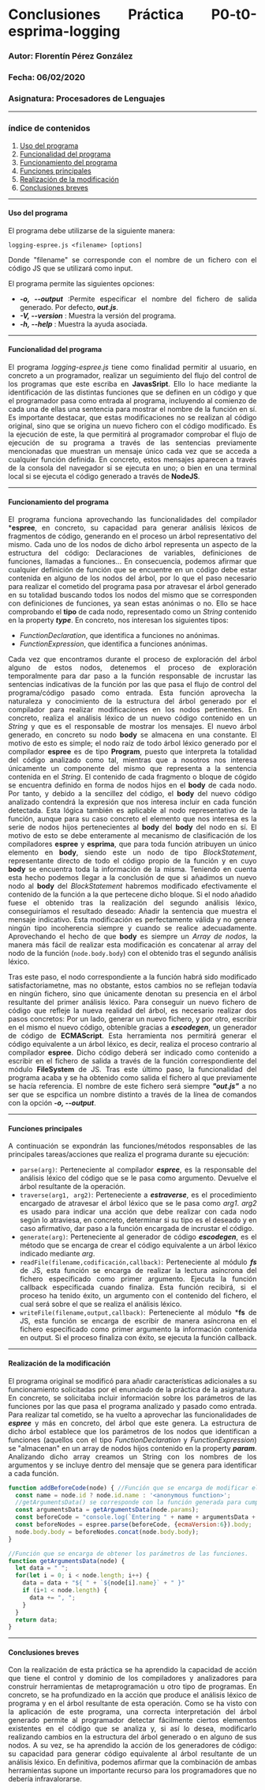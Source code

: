 <div style="text-align: justify">

  # Conclusiones Práctica P0-t0-esprima-logging
### Autor: Florentín Pérez González
### Fecha: 06/02/2020
### Asignatura: Procesadores de Lenguajes
---
### índice de contenidos
1. [Uso del programa](#id1)
2. [Funcionalidad del programa](#id2)
3. [Funcionamiento del programa](#id3)
4. [Funciones principales](#id4)
5. [Realización de la modificación](#id5)
6. [Conclusiones breves](#id6)

---
<div id='id1' />

#### Uso del programa

El programa debe utilizarse de la siguiente manera:

```shell
logging-espree.js <filename> [options]
```

Donde "filename" se corresponde con el nombre de un fichero con el código JS que se utilizará como input.

El programa permite las siguientes opciones:
- ***-o, --output*** :Permite especificar el nombre del fichero de salida generado. Por defecto, ***out.js***.
- ***-V, --version*** : Muestra la versión del programa.
- ***-h, --help*** : Muestra la ayuda asociada.

---
<div id='id2' />

#### Funcionalidad del programa
El programa *logging-espree.js* tiene como finalidad permitir al usuario, en concreto a un programador, realizar un seguimiento
del flujo del control de los programas que este escriba en __JavasSript__. Ello lo hace mediante la identificación de las distintas
funciones que se definen en un código y que el programador pasa como entrada al programa, incluyendo al comienzo de cada una de ellas una sentencia para mostrar el nombre de la función en sí. Es importante destacar, que estas modificaciones no se realizan al código original, sino que se origina un nuevo fichero con el código modificado. Es la ejecución de este, la que permitirá al programador comprobar el flujo de ejecución de su programa a través de las sentencias previamente mencionadas que muestran un mensaje único cada vez que se acceda a cualquier función definida. En concreto, estos mensajes aparecen a través de la consola del navegador si se ejecuta en uno; o bien en una terminal local si se ejecuta el código generado a través de __NodeJS__.

---
<div id='id3' />

#### Funcionamiento del programa
El programa funciona aprovechando las funcionalidades del compilador ***espree**, en concreto, su capacidad para generar análisis
léxicos de fragmentos de código, generando en el proceso un árbol representativo del mismo. Cada uno de los nodos de dicho árbol
representa un aspecto de la estructura del código: Declaraciones de variables, definiciones de funciones, llamadas a funciones...
En consecuencia, podemos afirmar que cualquier definición de función que se encuentre en un código debe estar contenida en alguno
de los nodos del árbol, por lo que el paso necesario para realizar el cometido del programa pasa por atravesar el árbol generado
en su totalidad buscando todos los nodos del mismo que se corresponden con definiciones de funciones, ya sean estas anónimas o no.
Ello se hace comprobando el **tipo** de cada nodo, representado como un *String* contenido en la property ***type***. En concreto,
nos interesan los siguientes tipos:

- *FunctionDeclaration*, que identifica a funciones no anónimas.
- *FunctionExpression*, que identifica a funciones anónimas.

Cada vez que encontramos durante el proceso de exploración del árbol alguno de estos nodos, detenemos el proceso de exploración
temporalmente para dar paso a la función responsable de incrustar las sentencias indicativas de la función por las que pasa el flujo
de control del programa/código pasado como entrada. Esta función aprovecha la naturaleza y conocimiento de la estructura del árbol
generado por el compilador para realizar modificaciones en los nodos pertinentes. En concreto, realiza el análisis léxico de un nuevo
código contenido en un *String* y que es el responsable de mostrar los mensajes. El nuevo árbol generado, en concreto su nodo **body**
se almacena en una constante. El motivo de esto es simple; el nodo raíz de todo árbol léxico generado por el compilador **espree**
es de tipo **Program**, puesto que interpreta la totalidad del código analizado como tal, mientras que a nosotros nos interesa
únicamente un componente del mismo que representa a la sentencia contenida en el *String*. El contenido de cada fragmento o bloque
de cógido se encuentra definido en forma de nodos hijos en el **body** de cada nodo. Por tanto, y debido a la sencillez del código, el
**body** del nuevo código analizado contendrá la expresión que nos interesa incluir en cada función detectada. Esta lógica también es
aplicable al nodo representativo de la función, aunque para su caso concreto el elemento que nos interesa es la serie de nodos hijos
pertenecientes al **body** del **body** del nodo en sí. El motivo de esto se debe enteramente al mecanismo de clasificación de los
compiladores **espree** y **esprima**, que para toda función atribuyen un único elemento en **body**, siendo este un nodo de tipo
*BlockStatement*, representante directo de todo el código propio de la función y en cuyo **body** se encuentra toda la información de
la misma. Teniendo en cuenta esta hecho podemos llegar a la conclusión de que si añadimos un nuevo nodo al **body** del
*BlockStatement* habremos modificado efectivamente el contenido de la función a la que pertecene dicho bloque. Si el nodo añadido
fuese el obtenido tras la realización del segundo análisis léxico, conseguiríamos el resultado deseado: Añadir la sentencia que
muestra el mensaje indicativo. Esta modificación es perfectamente válida y no genera ningún tipo incoherencia siempre y cuando se
realice adecuadamente. Aprovechando el hecho de que **body** es siempre un *Array de nodos*, la manera más fácil de realizar esta
modificación es concatenar al array del nodo de la función (`node.body.body`) con el obtenido tras el segundo análisis
léxico.

Tras este paso, el nodo correspondiente a la función habrá sido modificado satisfactoriametne, mas no obstante, estos cambios no se
reflejan todavía en ningún fichero, sino que únicamente denotan su presencia en el árbol resultante del primer análisis léxico. Para
conseguir un nuevo fichero de código que refleje la nueva realidad del árbol, es necesario realizar dos pasos concretos: Por un lado, generar un nuevo fichero, y por otro, escribir en el mismo el nuevo código, obtenible gracias a ***escodegen***, un generador
de código de **ECMAScript**. Esta herramienta nos permitirá generar el código equivalente a un árbol léxico, es decir, realiza
el proceso contrario al compilador **espree**. Dicho código deberá ser indicado como contenido a escribir en el fichero de salida a través de la función correspondiente del módulo **FileSystem** de JS. Tras este último paso, la funcionalidad del programa acaba y se ha obtenido como salida el fichero al que previamente se hacía referencia. El nombre de este fichero será siempre ***"out.js"*** a no ser que se espcifica un nombre distinto a través de la línea de comandos con la opción ***-o, --output***.

---
<div id='id4' />

#### Funciones principales
A continuación se expondrán las funciones/métodos responsables de las principales tareas/acciones que realiza el programa durante su
ejecución:

- `parse(arg)`: Perteneciente al compilador ***espree***, es la responsable del análisis léxico del código que se le pasa como argumento. Devuelve el árbol resultante de la operación.
- `traverse(arg1, arg2)`: Perteneciente a ***estraverse***, es el procedimiento encargado de atravesar el árbol léxico que se le pasa como *arg1*. *arg2* es usado para indicar una acción que debe realizar con cada nodo según lo atraviesa, en concreto, determinar si su tipo es el deseado y en caso afirmativo, dar paso a la función encargada de incrustar el código.
- `generate(arg)`: Perteneciente al generador de código ***escodegen***, es el método que se encarga de crear el código equivalente a un árbol léxico indicado mediante *arg*.
- `readFile(filename,codificación,callback)`: Perteneciente al módulo ***fs*** de JS, esta función se encarga de realizar la lectura asíncrona del fichero especificado como primer argumento. Ejecuta la función callback especificada cuando finaliza. Esta función recibirá, si el proceso ha tenido éxito, un argumento con el contenido del fichero, el cual será sobre el que se realiza el análisis léxico.
- `writeFile(filename,output,callback)`: Perteneciente al módulo ***fs** de JS, esta función se encarga de escribir de manera asíncrona en el fichero especificado como primer argumento la información contenida en output. Si el proceso finaliza con éxito, se ejecuta la función callback.
  
---
<div id='id5' />

#### Realización de la modificación  
El programa original se modificó para añadir características adicionales a su funcionamiento solicitadas por el enunciado de la práctica de la asignatura. En concreto, se solicitaba incluir información sobre los parámetros de las funciones por las que pasa el programa analizado y pasado como entrada. Para realizar tal cometido, se ha vuelto a aprovechar las funcionalidades de ***espree*** y más en concreto, del árbol que este genera. La estructura de dicho árbol establece que los parámetros de los nodos que identifican a funciones (aquellos con el tipo *FunctionDeclaration* y *FunctionExpression*) se "almacenan" en un array de nodos hijos contenido en la property ***param***. Analizando dicho array creamos un String con los nombres de los argumentos y se incluye dentro del mensaje que se genera para identificar a cada función.
```JavasCript
function addBeforeCode(node) { //Función que se encarga de modificar el código de las funciones para el archivo de salida.
  const name = node.id ? node.id.name : '<anonymous function>';
  //getArgumentsData() se corresponde con la función generada para cumplir con la funcionalidad descrita.
  const argumentsData = getArgumentsData(node.params);
  const beforeCode = "console.log(`Entering " + name + argumentsData + "`);";
  const beforeNodes = espree.parse(beforeCode, {ecmaVersion:6}).body;
  node.body.body = beforeNodes.concat(node.body.body);
}
```
```JavasCript
//Función que se encarga de obtener los parámetros de las funciones.
function getArgumentsData(node) {
  let data = " ";
  for(let i = 0; i < node.length; i++) {
    data = data + "${ " + `${node[i].name}` + " }"
    if (i+1 < node.length) {
      data += ", ";
    }
  }
  return data;
}
```

---
<div id='id6' />

#### Conclusiones breves
Con la realización de esta práctica se ha aprendido la capacidad de acción que tiene el control y dominio de los compiladores y analizadores para construir herramientas de metaprogramación u otro tipo de programas. En concreto, se ha profundizado en la acción que produce el análisis léxico de programa y en el árbol resultante de esta operación. Como se ha visto con la aplicación de este programa, una correcta interpretación del árbol generado permite al programador detectar fácilmente ciertos elementos existentes en el código que se analiza y, si así lo desea, modificarlo realizando cambios en la estructura del árbol generado o en alguno de sus nodos. A su vez, se ha aprendido la acción de los generadores de código: su capacidad para generar código equivalente al árbol resultante de un análisis léxico. 
En definitiva, podemos afirmar que la combinación de ambas herramientas supone un importante recurso para los programadores que no debería infravalorarse.
</div>
